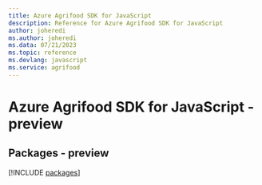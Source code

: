 ```yaml
---
title: Azure Agrifood SDK for JavaScript
description: Reference for Azure Agrifood SDK for JavaScript
author: joheredi
ms.author: joheredi
ms.data: 07/21/2023
ms.topic: reference
ms.devlang: javascript
ms.service: agrifood
---
```

# Azure Agrifood SDK for JavaScript - preview
## Packages - preview
[!INCLUDE [packages](agrifood-index.md)]